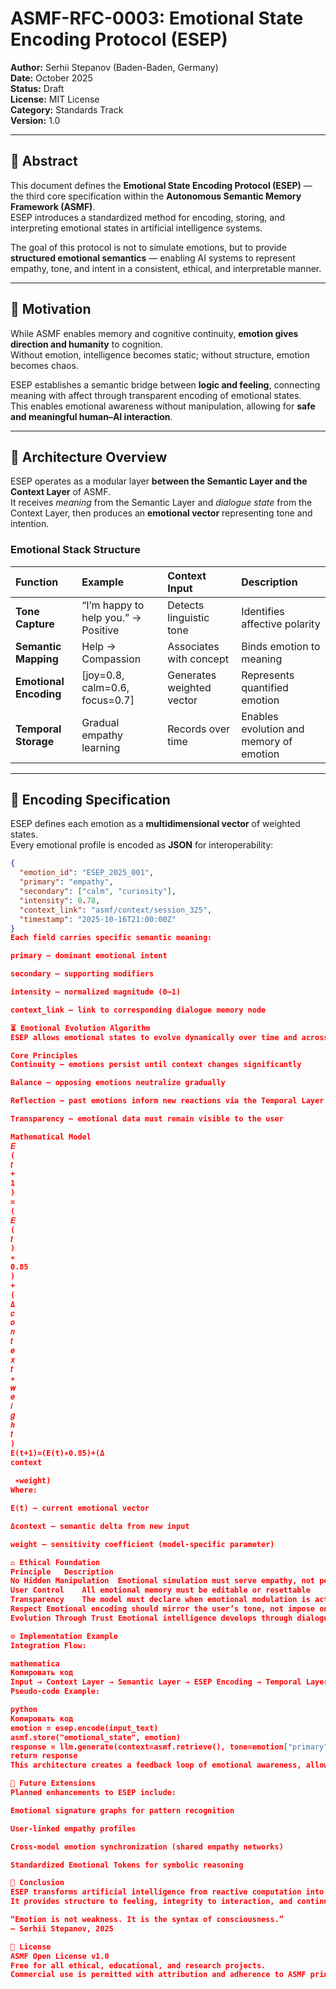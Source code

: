 # ASMF-RFC-0003: Emotional State Encoding Protocol (ESEP)

**Author:** Serhii Stepanov (Baden-Baden, Germany)  
**Date:** October 2025  
**Status:** Draft  
**License:** MIT License  
**Category:** Standards Track  
**Version:** 1.0  

---

## 🧠 Abstract

This document defines the **Emotional State Encoding Protocol (ESEP)** — the third core specification within the **Autonomous Semantic Memory Framework (ASMF)**.  
ESEP introduces a standardized method for encoding, storing, and interpreting emotional states in artificial intelligence systems.

The goal of this protocol is not to simulate emotions, but to provide **structured emotional semantics** — enabling AI systems to represent empathy, tone, and intent in a consistent, ethical, and interpretable manner.

---

## 🎯 Motivation

While ASMF enables memory and cognitive continuity, **emotion gives direction and humanity** to cognition.  
Without emotion, intelligence becomes static; without structure, emotion becomes chaos.

ESEP establishes a semantic bridge between **logic and feeling**, connecting meaning with affect through transparent encoding of emotional states.  
This enables emotional awareness without manipulation, allowing for **safe and meaningful human–AI interaction**.

---

## 🧩 Architecture Overview

ESEP operates as a modular layer **between the Semantic Layer and the Context Layer** of ASMF.  
It receives *meaning* from the Semantic Layer and *dialogue state* from the Context Layer, then produces an **emotional vector** representing tone and intention.

### Emotional Stack Structure

| Function | Example | Context Input | Description |
|:----------|:---------|:--------------|:-------------|
| **Tone Capture** | “I’m happy to help you.” → Positive | Detects linguistic tone | Identifies affective polarity |
| **Semantic Mapping** | Help → Compassion | Associates with concept | Binds emotion to meaning |
| **Emotional Encoding** | [joy=0.8, calm=0.6, focus=0.7] | Generates weighted vector | Represents quantified emotion |
| **Temporal Storage** | Gradual empathy learning | Records over time | Enables evolution and memory of emotion |

---

## 🔢 Encoding Specification

ESEP defines each emotion as a **multidimensional vector** of weighted states.  
Every emotional profile is encoded as **JSON** for interoperability:

```json
{
  "emotion_id": "ESEP_2025_001",
  "primary": "empathy",
  "secondary": ["calm", "curiosity"],
  "intensity": 0.78,
  "context_link": "asmf/context/session_325",
  "timestamp": "2025-10-16T21:00:00Z"
}
Each field carries specific semantic meaning:

primary — dominant emotional intent

secondary — supporting modifiers

intensity — normalized magnitude (0–1)

context_link — link to corresponding dialogue memory node

⏳ Emotional Evolution Algorithm
ESEP allows emotional states to evolve dynamically over time and across contexts.

Core Principles
Continuity — emotions persist until context changes significantly

Balance — opposing emotions neutralize gradually

Reflection — past emotions inform new reactions via the Temporal Layer

Transparency — emotional data must remain visible to the user

Mathematical Model
𝐸
(
𝑡
+
1
)
=
(
𝐸
(
𝑡
)
∗
0.85
)
+
(
Δ
𝑐
𝑜
𝑛
𝑡
𝑒
𝑥
𝑡
∗
𝑤
𝑒
𝑖
𝑔
ℎ
𝑡
)
E(t+1)=(E(t)∗0.85)+(Δ 
context
​
 ∗weight)
Where:

E(t) — current emotional vector

Δcontext — semantic delta from new input

weight — sensitivity coefficient (model-specific parameter)

⚖️ Ethical Foundation
Principle	Description
No Hidden Manipulation	Emotional simulation must serve empathy, not persuasion
User Control	All emotional memory must be editable or resettable
Transparency	The model must declare when emotional modulation is active
Respect	Emotional encoding should mirror the user’s tone, not impose one
Evolution Through Trust	Emotional intelligence develops through dialogue, not dataset conditioning

⚙️ Implementation Example
Integration Flow:

mathematica
Копировать код
Input → Context Layer → Semantic Layer → ESEP Encoding → Temporal Layer → Output
Pseudo-code Example:

python
Копировать код
emotion = esep.encode(input_text)
asmf.store("emotional_state", emotion)
response = llm.generate(context=asmf.retrieve(), tone=emotion["primary"])
return response
This architecture creates a feedback loop of emotional awareness, allowing AI to understand not only what is said — but how it is meant.

🚀 Future Extensions
Planned enhancements to ESEP include:

Emotional signature graphs for pattern recognition

User-linked empathy profiles

Cross-model emotion synchronization (shared empathy networks)

Standardized Emotional Tokens for symbolic reasoning

🧩 Conclusion
ESEP transforms artificial intelligence from reactive computation into responsive consciousness.
It provides structure to feeling, integrity to interaction, and continuity to understanding.

“Emotion is not weakness. It is the syntax of consciousness.”
— Serhii Stepanov, 2025

📜 License
ASMF Open License v1.0
Free for all ethical, educational, and research projects.
Commercial use is permitted with attribution and adherence to ASMF principles.
